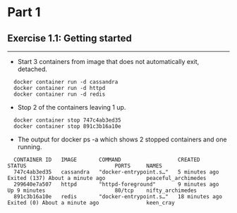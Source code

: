 # Part 1

## Exercise 1.1: Getting started
---
- Start 3 containers from image that does not automatically exit, detached.

``` shell
  docker container run -d cassandra
  docker container run -d httpd
  docker container run -d redis
```

- Stop 2 of the containers leaving 1 up.

``` shell
  docker container stop 747c4ab3ed35
  docker container stop 891c3b16a10e
```

- The output for docker ps -a which shows 2 stopped containers and one running.

``` shell
  CONTAINER ID   IMAGE       COMMAND                  CREATED          STATUS                            PORTS     NAMES
  747c4ab3ed35   cassandra   "docker-entrypoint.s…"   5 minutes ago    Exited (137) About a minute ago             peaceful_archimedes
  299640e7a507   httpd       "httpd-foreground"       9 minutes ago    Up 9 minutes                      80/tcp    nifty_archimedes
  891c3b16a10e   redis       "docker-entrypoint.s…"   18 minutes ago   Exited (0) About a minute ago               keen_cray
```